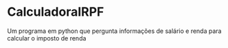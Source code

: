 # CalculadoraIRPF
Um programa em python que pergunta informações de salário e renda para calcular o imposto de renda

